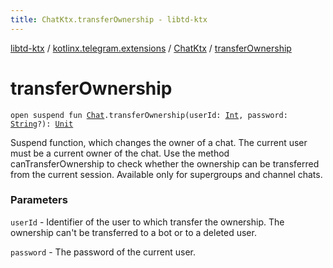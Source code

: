 ```yaml
---
title: ChatKtx.transferOwnership - libtd-ktx
---
```


[libtd-ktx](../../index.html) / [kotlinx.telegram.extensions](../index.html) / [ChatKtx](index.html) / [transferOwnership](./transfer-ownership.html)

# transferOwnership

`open suspend fun `[`Chat`](https://tdlibx.github.io/td/docs/org/drinkless/td/libcore/telegram/TdApi.Chat.html)`.transferOwnership(userId: `[`Int`](https://kotlinlang.org/api/latest/jvm/stdlib/kotlin/-int/index.html)`, password: `[`String`](https://kotlinlang.org/api/latest/jvm/stdlib/kotlin/-string/index.html)`?): `[`Unit`](https://kotlinlang.org/api/latest/jvm/stdlib/kotlin/-unit/index.html)

Suspend function, which changes the owner of a chat. The current user must be a current owner
of the chat. Use the method canTransferOwnership to check whether the ownership can be transferred
from the current session. Available only for supergroups and channel chats.

### Parameters

`userId` - Identifier of the user to which transfer the ownership. The ownership can't be
transferred to a bot or to a deleted user.

`password` - The password of the current user.